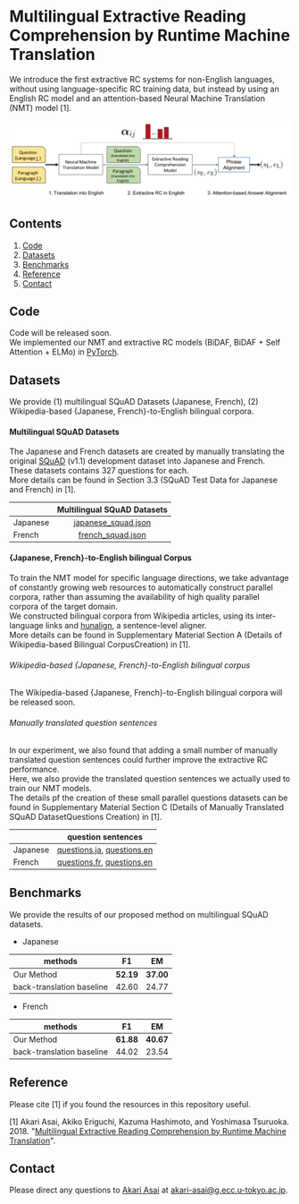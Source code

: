 # Multilingual Extractive Reading Comprehension by Runtime Machine Translation
We introduce the first extractive RC systems for  non-English languages, without using language-specific RC training data, but instead by using an English RC model and an attention-based Neural Machine Translation (NMT) model [1].  

![The Overview](https://github.com/AkariAsai/extractive_rc_by_runtime_mt/blob/master/overview.png)

## Contents
1. [Code](#code)
2. [Datasets](#datasets)
3. [Benchmarks](#benchmarks)
4. [Reference](#reference)
5. [Contact](#contact)

## Code
Code will be released soon.  
We implemented our NMT and extractive RC models (BiDAF, BiDAF + Self Attention + ELMo) in [PyTorch](https://pytorch.org/).

## Datasets
We provide (1) multilingual SQuAD Datasets (Japanese, French), (2) Wikipedia-based {Japanese, French}-to-English bilingual corpora.

#### Multilingual SQuAD Datasets
The Japanese and French datasets are created by manually translating the original [SQuAD](https://rajpurkar.github.io/SQuAD-explorer/) (v1.1) development dataset into Japanese and French.  
These datasets contains 327 questions for each.  
More details can be found in Section 3.3 (SQuAD Test Data for Japanese and French) in [1].

| | Multilingual SQuAD Datasets       |
| ------------- |:-------------:|
| Japanese    | [japanese_squad.json](datasets/squad_japanese_test.json) |
| French | [french_squad.json](datasets/squad_french_test.json) |


#### {Japanese, French}-to-English bilingual Corpus
To train the NMT model for specific language directions, we take advantage of constantly growing web resources to automatically construct parallel corpora, rather than assuming the availability of high quality parallel corpora of the target domain.  
We constructed bilingual corpora from Wikipedia articles, using its inter-language links and [hunalign](https://github.com/danielvarga/hunalign), a sentence-level aligner.  
More details can be found in Supplementary Material Section A (Details of Wikipedia-based Bilingual CorpusCreation) in [1].

###### Wikipedia-based {Japanese, French}-to-English bilingual corpus
The Wikipedia-based {Japanese, French}-to-English bilingual corpora will be released soon.

###### Manually translated question sentences
In our experiment, we also found that adding a small number of manually translated question sentences could further improve the extractive RC performance.   
Here, we also provide the translated question sentences we actually used to train our NMT models.  
The details pf the creation of these small parallel questions datasets can be found in Supplementary Material Section C (Details of Manually Translated SQuAD DatasetQuestions Creation) in [1].

| | question sentences        |
| ------------- |:-------------:|
| Japanese     | [questions.ja](datasets/questions_jaen.ja), [questions.en](datasets/questions_jaen.en) |
| French  | [questions.fr](datasets/questions_fren.fr), [questions.en](datasets/questions_jaen.en) |


## Benchmarks
We provide the results of our proposed method on multilingual SQuAD datasets.
- Japanese

| methods|F1          | EM  |
| ------------- |:-------------:| :-----:|
| Our Method| **52.19** | **37.00** |
| back-translation baseline| 42.60|24.77|

- French

| methods |F1          | EM  |
| ------------- |:-------------:| :-----:|
| Our Method | **61.88** | **40.67** |
| back-translation baseline | 44.02 | 23.54|



## Reference
Please cite [1] if you found the resources in this repository useful.

[1] Akari Asai, Akiko Eriguchi, Kazuma Hashimoto, and Yoshimasa Tsuruoka. 2018. "[Multilingual Extractive Reading Comprehension by Runtime Machine Translation](https://arxiv.org/abs/1809.03275)".

## Contact
Please direct any questions to [Akari Asai](https://akariasai.github.io/) at akari-asai@g.ecc.u-tokyo.ac.jp.
